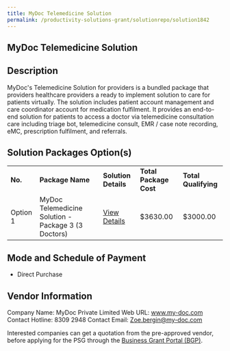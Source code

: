 ```yaml
---
title: MyDoc Telemedicine Solution
permalink: /productivity-solutions-grant/solutionrepo/solution1842
---
```


## MyDoc Telemedicine Solution

## Description

MyDoc's Telemedicine Solution for providers is a bundled package that providers healthcare providers a ready to implement solution to care for patients virtually. The solution includes patient account management and care coordinator account for medication fulfilment. It provides an end-to-end solution for patients to access a doctor via telemedicine consultation care including triage bot, telemedicine consult, EMR / case note recording, eMC, prescription fulfilment, and referrals. 

## Solution Packages Option(s)

<table>
<tr>
<td><b>No.</b></td>
<td><b>Package Name</b></td>
<td><b>Solution Details</b></td>
<td><b>Total Package Cost</b></td>
<td><b>Total Qualifying</b></td>
</tr>
<tr>
<td>Option 1</td>
<td>MyDoc Telemedicine Solution - Package 3 (3 Doctors)</td>
<td><a href='https://www.gobusiness.gov.sg/images/psg/Desensitised_MyDoc_Annex_3_PSG_Part_3.pdf'>View Details</a></td>
<td>$3630.00</td>
<td>$3000.00</td>
</tr>
</table>

## Mode and Schedule of Payment

 - Direct Purchase

## Vendor Information

 Company Name: MyDoc Private Limited
Web URL: www.my-doc.com
Contact Hotline: 8309 2948
Contact Email: Zoe.bergin@my-doc.com

Interested companies can get a quotation from the pre-approved vendor, before applying for the PSG through the <a href='https://www.businessgrants.gov.sg/'>Business Grant Portal (BGP)</a>.

<script src="/jquery/resize-tables.js"></script>
